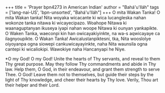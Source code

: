 +++
title = 'Prayer bpn4273 in American Indian'
author = "Bahá'u'lláh"
tags = ['lang-nai-US', 'bpn-unsorted', "Bahá'u'lláh"]
+++
O mita Wakan Tanka! O mita Wakan tanka! Nita woyaka wicacante ki wica lucangleska nahan wokonze tanka nitawa ki wicayecipazo. Woahope Nitawa ki waanaguptanyan ikuseya iyapi nahan woope Nitawa ki ounyan yankapikte. O Waken Tanka, waeconpi kin han owicayakiyinkte, na wa-s aqwicayaye ca ilagnyoupikte. O Wakan Tanka!
Awicalustanpiktesni, tka, Nita wooslolye oiyoyanpa ogna siowepi cankuwicayayinkte, naha Nita waunsila ogna cantepi ki wicaliokipi. Wawokiye naha Hancanyapi he Niye.

*O my God! O my God! Unite the hearts of Thy servants, and reveal to them Thy great purpose. May they follow Thy commandments and abide in Thy law. Help them, O God, in their endeavour, and grant them strength to serve Thee.  O God! Leave them not to themselves, but guide their steps by the light of Thy knowledge, and cheer their hearts by Thy love. Verily, Thou art their helper and their Lord.
